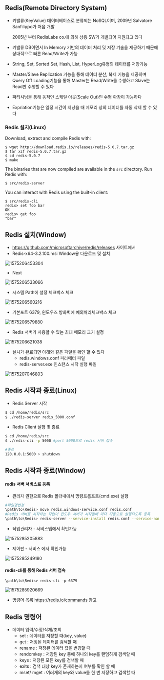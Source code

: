 ## Redis(Remote Directory System)

- 키밸류(KeyValue) 데이터베이스로 분류되는 NoSQL이며, 2009년 Salvatore Sanfilippo가 처음 개발

  2005년 부터 RedisLabs co.에 의해 상용 SW가 개발되어 지원되고 있다

- 키밸류 DB이면서 In Memory 기반의 데이터 처리 및 저장 기술을 제공하기 때문에 상대적으로 빠른 Read/Write가 가능

- String, Set, Sorted Set, Hash, List, HyperLog유형의 데이터를 저장가능

- Master/Slave Replication 기능을 통해 데이터 분산, 복제 기능을 제공하며 Query Off Loading기능을 통해 Master는 Read/Write를 수행하고 Slave는 Read만 수행할 수 있다

- 파티셔닝을 통해 동적인 스케일 아웃(Scale Out)인 수평 확장이 가능하다

- Expriation기능은 일정 시간이 지났을 때 메모리 상의 데이터를 자동 삭제 할 수 있다



### Redis 설치(Linux)

Download, extract and compile Redis with:

```
$ wget http://download.redis.io/releases/redis-5.0.7.tar.gz
$ tar xzf redis-5.0.7.tar.gz
$ cd redis-5.0.7
$ make
```

The binaries that are now compiled are available in the `src` directory. Run Redis with:

```
$ src/redis-server
```

You can interact with Redis using the built-in client:

```
$ src/redis-cli
redis> set foo bar
OK
redis> get foo
"bar"
```

## Redis 설치(Window)

- https://github.com/microsoftarchive/redis/releases 사이트에서 
- Redis-x64-3.2.100.msi Window용 다운로드 및 설치

![1575206453304](./md_img/1575206453304.png)

- Next 

![1575206533066](./md_img/1575206533066.png)

- 시스템 Path에 설정 체크박스 체크

![1575206560216](./md_img/1575206560216.png)

- 기본포트 6379, 윈도우즈 방화벽에 예외처리체크박스 체크

![1575206579880](./md_img/1575206579880.png)

- Redis 서버가 사용할 수 있는 최대 메모리 크기 설정

![1575206621038](./md_img/1575206621038.png)

- 설치가 완료되면 아래와 같은 파일을 확인 할 수 있다
  - redis.windows.conf 파라메터 파일
  - redis-server.exe 인스턴스 시작 실행 파일

![1575207046803](./md_img/1575207046803.png)

## Redis 시작과 종료(Linux)

- Redis Server 시작

```bash
$ cd /home/redis/src
$ ./redis-server redis_5000.conf
```

- Redis Client 실행 및 종료

```bash
$ cd /home/redis/src
$ ./redis-cli -p 5000 #port 5000으로 redis 서버 접속

#종료
120.0.0.1:5000 > shutdown
```



## Redis 시작과 종료(Window)

#### redis 서버 서비스로 등록

- 관리자 권한으로 Redis 폴더내에서 명령프롬프트(cmd.exe) 실행

```bash
#파일명변경
\path\to\Redis> move redis.windows-service.conf redis.conf
#Redis 서버를 시작하는 작업이 윈도우 서버가 시작될때 마다 자동으로 실행되도록 등록
\path\to\Redis> redis-server --service-install redis.conf --service-name redis6379
```

- 작업관리자 - 서비스텝에서 확인가능

![1575285205883](md_img/1575285205883.png)

- 제어판 - 서비스 에서 확인가능

![1575285249180](md_img/1575285249180.png)

#### redis-cli를 통해 Redis 서버 접속

```
\path\to\Redis> redis-cli -p 6379
```

![1575285920669](md_img/1575285920669.png)

- 명령어 목록 https://redis.io/commands 참고

## Redis 명령어

- 데이터 입력/수정/삭제/조회
  - set : 데이터를 저장할 때(key, value)
  - get : 저장된 데이터를 검색할 때
  - rename : 저장된 데이터 값을 변경할 때
  - rendomkey : 저장된 key 중에 하나의 key를 랜덤하게 검색할 때
  - keys : 저장된 모든 key를 검색할 때
  - exits : 검색 대상 key가 존재하는지 여부를 확인 할 때
  - mset/ mget : 여러개의 key와 value를 한 번 저장하고 검색할 때

